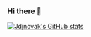 ### Hi there 👋

<!--
**jdjnovak/jdjnovak** is a ✨ _special_ ✨ repository because its `README.md` (this file) appears on your GitHub profile.

Here are some ideas to get you started:

- 🔭 I’m currently working on ...
- 🌱 I’m currently learning ...
- 👯 I’m looking to collaborate on ...
- 🤔 I’m looking for help with ...
- 💬 Ask me about ...
- 📫 How to reach me: ...
- 😄 Pronouns: ...
- ⚡ Fun fact: ...
-->
[![Jdjnovak's GitHub stats](https://github-readme-stats.vercel.app/api?username=jdjnovak&theme=solarized-light&show_icons=true)](https://github.com/jdjnovak/github-readme-stats)
